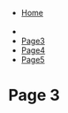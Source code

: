 
<ul class="breadcrumb">
  <li><a href="#">Home</a></li>
  <li><a href="#"Page2</li>
  <li>Page3</a></li>
  <li><a href="#">Page4</a></li>
  <li><a href="#">Page5</a></li>
</ul>




<body>
<h1> Page 3 </h1>
